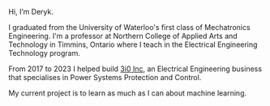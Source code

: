Hi, I’m Deryk.

I graduated from the University of Waterloo's first class of Mechatronics Engineering. I'm a professor at Northern College of Applied Arts and Technology in Timmins, Ontario where I teach in the Electrical Engineering Technology program.

From 2017 to 2023 I helped build [3i0 Inc](https://www.3i0.ca/), an Electrical Engineering business that specialises in Power Systems Protection and Control.

My current project is to learn as much as I can about machine learning.

<!---
dmorrish/dmorrish is a ✨ special ✨ repository because its `README.md` (this file) appears on your GitHub profile.
You can click the Preview link to take a look at your changes.
--->
